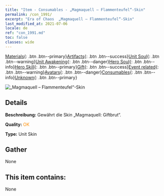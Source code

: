 ```yaml
---
title: "Item - Consumables - „Magmaquell – Flammenteufel“-Skin"
permalink: /con_1991/
excerpt: "Era of Chaos  „Magmaquell – Flammenteufel“-Skin"
last_modified_at: 2021-07-06
locale: de
ref: "con_1991.md"
toc: false
classes: wide
---
```

 [Materials](/ItemsDE/){: .btn .btn--primary}[Artifacts](/ItemsDE/Artifacts/){: .btn .btn--success}[Unit Soul](/ItemsDE/UnitSoul/){: .btn .btn--warning}[Unit Awakening](/ItemsDE/UnitAwakening/){: .btn .btn--danger}[Hero Soul](/ItemsDE/HeroSoul/){: .btn .btn--info}[Hero Skill](/ItemsDE/HeroSkill/){: .btn .btn--primary}[Gift](/ItemsDE/Gift/){: .btn .btn--success}[Event related](/ItemsDE/Events/){: .btn .btn--warning}[Avatars](/ItemsDE/Avatars/){: .btn .btn--danger}[Consumables](/ItemsDE/Consumables/){: .btn .btn--info}[Unknown](/ItemsDE/Unknown/){: .btn .btn--primary}

 ![„Magmaquell – Flammenteufel“-Skin](/images/u/ti_yanmopifu.jpg)

## Details
 **Beschreibung:** Gewährt die Skin „Magmaquell: Giftbrut“.

 **Quality:** <span style="color: #FF8C00">OK</span>

 **Type:** Unit Skin

## Gather

  None

## This item contains:

  None

